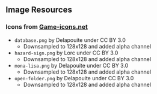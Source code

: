 ## Image Resources

### Icons from [Game-icons.net](https://game-icons.net/)

* `database.png` by Delapouite under CC BY 3.0
  - Downsampled to 128x128 and added alpha channel
* `hazard-sign.png` by Lorc under CC BY 3.0
  - Downsampled to 128x128 and added alpha channel
* `mona-lisa.png` by Delapouite under CC BY 3.0
  - Downsampled to 128x128 and added alpha channel
* `open-folder.png` by Delapouite under CC BY 3.0
  - Downsampled to 128x128 and added alpha channel
